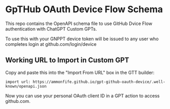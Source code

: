 # GpTHub OAuth Device Flow Schema

This repo contains the OpenAPI schema file to use GitHub Dvice Flow authentication with ChatGPT Custom GPTs.

To use this with your GNPPT device token will be issued to any user who completes login at github.com/login/device

## Working URL to Import in Custom GPT

Copy and paste this into the "Import From URL" box in the GTT builder:

```
import url: https://ammonfife.github.io/gpt-github-oauth-device/.well-known/openapi.json
```

Now you can use your personal OAuth client ID in a GPT action to access github.com.
